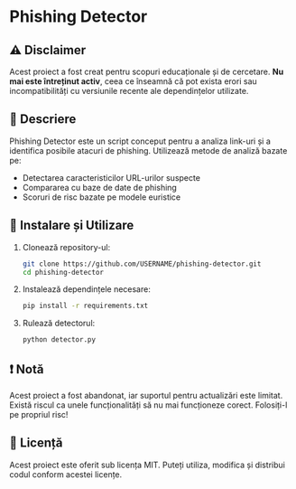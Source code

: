 # Phishing Detector

## ⚠️ Disclaimer

Acest proiect a fost creat pentru scopuri educaționale și de cercetare. **Nu mai este întreținut activ**, ceea ce înseamnă că pot exista erori sau incompatibilități cu versiunile recente ale dependințelor utilizate.

## 📌 Descriere

Phishing Detector este un script conceput pentru a analiza link-uri și a identifica posibile atacuri de phishing. Utilizează metode de analiză bazate pe:
- Detectarea caracteristicilor URL-urilor suspecte
- Compararea cu baze de date de phishing
- Scoruri de risc bazate pe modele euristice

## 🚀 Instalare și Utilizare

1. Clonează repository-ul:
   ```sh
   git clone https://github.com/USERNAME/phishing-detector.git
   cd phishing-detector
   ```
2. Instalează dependințele necesare:
   ```sh
   pip install -r requirements.txt
   ```
3. Rulează detectorul:
   ```sh
   python detector.py
   ```

## ❗ Notă

Acest proiect a fost abandonat, iar suportul pentru actualizări este limitat. Există riscul ca unele funcționalități să nu mai funcționeze corect. Folosiți-l pe propriul risc!

## 📜 Licență

Acest proiect este oferit sub licența MIT. Puteți utiliza, modifica și distribui codul conform acestei licențe.

